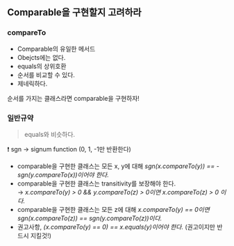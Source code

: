 ## Comparable을 구현할지 고려하라

### compareTo

- Comparable의 유일한 메서드
- Obejcts에는 없다.
- equals의 상위호환
- 순서를 비교할 수 있다.
- 제네릭하다.

순서를 가지는 클래스라면 comparable을 구현하자!

### 일반규약

> equals와 비슷하다.

:exclamation: sgn &rarr; signum function (0, 1, -1만 반환한다)

- comparable을 구현한 클래스는 모든 x, y에 대해 *sgn(x.compareTo(y)) == -sgn(y.compareTo(x))이어야 한다.*
- comparable을 구현한 클래스는 transitivity를 보장해야 한다. <br>&rarr; *x.compareTo(y) > 0 && y.compareTo(z) > 0이면 x.compareTo(z) > 0 이다.*
- comparable을 구현한 클래스는 모든 z에 대해 *x.compareTo(y) == 0이면 sgn(x.compareTo(z)) == sgn(y.compareTo(z))이다.*
- 권고사항, *(x.compareTo(y) == 0) == x.equals(y)이어야 한다.* (권고이지만 반드시 지킬것!)